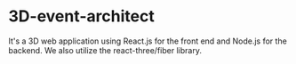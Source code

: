 # 3D-event-architect
It's a 3D web application using React.js for the front end and Node.js for the backend. We also utilize the react-three/fiber library.
